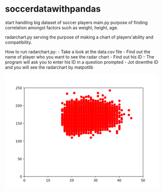 # soccerdatawithpandas
start handling big dataset of soccer players
main.py purpose of finding correlation amongst factors such as weight, height, age.

radarchart.py serving the purpose of making a chart of players'ability and compatibility. 

How to run radarchart.py: 
    - Take a look at the data.csv file
    - Find out the name of player who you want to see the radar chart
    - Find out his ID
    - The program will ask you to enter his ID in a question prompted 
    - Jot downthe ID and you will see the radarchart by matpotlib

![Screenshot](Correlation_bw_Age_Weight.png)
